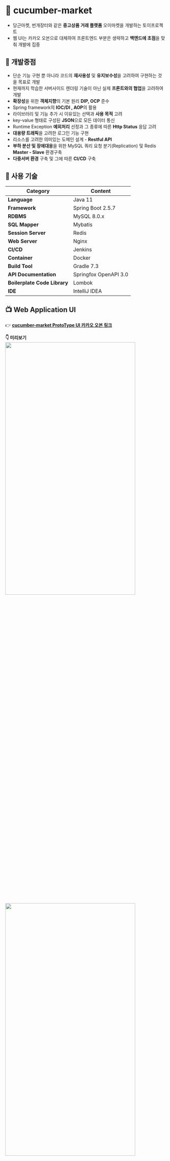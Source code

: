 # :file_folder: cucumber-market
- 당근마켓, 번개장터와 같은 **중고상품 거래 플랫폼** 오이마켓을 개발하는 토이프로젝트     
- 웹 UI는 카카오 오븐으로 대체하여 프론트엔드 부분은 생략하고 **백엔드에 초점**을 맞춰 개발에 집중

## :pushpin: 개발중점   
- 단순 기능 구현 뿐 아니라 코드의 **재사용성** 및 **유지보수성**을 고려하여 구현하는 것을 목표로 개발   
- 현재까지 학습한 서버사이드 렌더링 기술이 아닌 실제 **프론트와의 협업**을 고려하여 개발   
- **확장성**을 위한 **객체지향**의 기본 원리 **DIP, OCP** 준수  
- Spring framework의 **IOC/DI , AOP**의 활용
- 라이브러리 및 기능 추가 시 이유있는 선택과 **사용 목적** 고려
- key-value 형태로 구성된 **JSON**으로 모든 데이터 통신 
- Runtime Exception **예외처리** 선정과 그 종류에 따른 **Http Status** 응답 고려
- **대용량 트래픽**을 고려한 로그인 기능 구현
- 리소스를 고려한 의미있는 도메인 설계 - **Restful API**
- **부하 분산 및 장애대응**을 위한 MySQL 쿼리 요청 분기(Replication) 및 Redis **Master - Slave** 환경구축
- **다중서버 환경** 구축 및 그에 따른 **CI/CD** 구축

## :wrench: 사용 기술

| Category | Content |
| --- | --- |
| **Language** | Java 11 |
| **Framework** | Spring Boot 2.5.7 |
| **RDBMS** | MySQL 8.0.x |
| **SQL Mapper** | Mybatis |
| **Session Server** | Redis |
| **Web Server** | Nginx |
| **CI/CD** | Jenkins |
| **Container** | Docker |
| **Build Tool** | Gradle 7.3  |
| **API Documentation** | Springfox OpenAPI 3.0  |
| **Boilerplate Code Library** | Lombok |
| **IDE** | IntelliJ IDEA  |

## :tv: Web Application UI
:point_right: [**cucumber-market ProtoType UI 카카오 오븐 링크**](https://ovenapp.io/view/nlfjeRbawILO48ugsXrRsyt6UI2Bdusk/)  
   
**:point_down: 미리보기**  
<img src = "https://user-images.githubusercontent.com/86584999/145708688-c8295288-df79-48e0-a125-9b855bc4f560.PNG" width="90%" height="45%">
<img src = "https://user-images.githubusercontent.com/86584999/145706256-0811c927-a8e4-45b1-8071-cc0b61496879.PNG" width="90%" height="45%">

## :clapper: Architecture
:point_right: [**전체 아키텍처 링크**](https://github.com/Hwangwonuk/cucumber-market/wiki/Architecture)   
:point_right: [**MySQL 아키텍처 링크**](https://github.com/Hwangwonuk/cucumber-market/wiki/MySQL-Architecture)   
:point_right: [**Redis 아키텍처 링크**](https://github.com/Hwangwonuk/cucumber-market/wiki/Redis-Architecture)   
   
- **Architecture**   
![아키텍처](https://user-images.githubusercontent.com/86584999/148683016-53b8e2e7-c577-4e20-9d67-a8d586e7e6cd.jpg)


## :books: Layer  
<img src = "https://user-images.githubusercontent.com/86584999/145710572-9df24562-2fd7-45fe-98b7-6345a6aaac34.png">   

## :floppy_disk: ERD
:point_right: [**상세정보 보러가기**](https://github.com/Hwangwonuk/cucumber-market/wiki/ERD)   

<img src = "https://user-images.githubusercontent.com/86584999/145718047-cef57cfa-e28e-40e8-80c3-f92923320a27.png">  

## :page_with_curl: Springfox OpenAPI 3.0
**:point_down: Springfox(Swagger) 미리보기**

<img src = "https://user-images.githubusercontent.com/86584999/145809566-f0551828-60de-45cc-9fde-f41e79e3d7f2.JPG">
<img src = "https://user-images.githubusercontent.com/86584999/145809586-bcd7cdc8-4e8b-434c-9768-9260238c058d.JPG">
<img src = "https://user-images.githubusercontent.com/86584999/145809600-3383f9c6-7d95-41df-be8b-c69ca4678472.JPG">

## :computer: 주요 기능
:point_right: [**각 기능별 비지니스 로직**](https://github.com/Hwangwonuk/cucumber-market/wiki/Business-Rule)   
:point_right: [**각 기능별 Use Case**](https://github.com/Hwangwonuk/cucumber-market/wiki/Use-Case)   


:busts_in_silhouette: **사용자**   
- 회원가입, 탈퇴   
- 로그인, 로그아웃   
- 마이페이지, 정보수정   
- 판매물품 등록, 수정, 삭제   
- 물품 검색기능   
- 상품찜 기능   
- 비밀 댓글로 1:1채팅기능   

:guardsman: **관리자**   
- 전체회원 조회   
- 기존회원 관리자 등록   
- 카테고리 관리   

## :warning: 프로젝트를 진행하며 겪은 Issue 및 학습한 내용
* [**프로젝트 관련 학습내용** 개인블로그](https://wonuk.tistory.com/category/%ED%94%84%EB%A1%9C%EC%A0%9D%ED%8A%B8/%ED%94%84%EB%A1%9C%EC%A0%9D%ED%8A%B8%20%EA%B4%80%EB%A0%A8)
* [**MultiPartFile 바인딩 이슈** Pull Request](https://github.com/Hwangwonuk/cucumber-market/pull/19)
* [**ArgumentResolver와 Springfox 충돌이슈** Pull Request](https://github.com/Hwangwonuk/cucumber-market/pull/10)
* [**Lombok을 사용한 DTO객체 JSON 데이터 파싱  이슈** Pull Request](https://github.com/Hwangwonuk/cucumber-market/pull/6)
* [**SpringBoot와 Springfox 버전 호환 이슈** wiki](https://github.com/Hwangwonuk/cucumber-market/wiki/Spring-Boot%EC%99%80-Springfox-%EB%B2%84%EC%A0%84-%ED%98%B8%ED%99%98-%EC%9D%B4%EC%8A%88)   
* [**테스트 코드 Json Parsing 에러** Issue](https://github.com/Hwangwonuk/cucumber-market/issues/30)   
* [**테스트 코드 실행시 body가 null로 인식되는 문제** Issue](https://github.com/Hwangwonuk/cucumber-market/issues/28)   
* [**logback 라이브러리의 취약점 대응** Issue](https://github.com/Hwangwonuk/cucumber-market/issues/26)   

